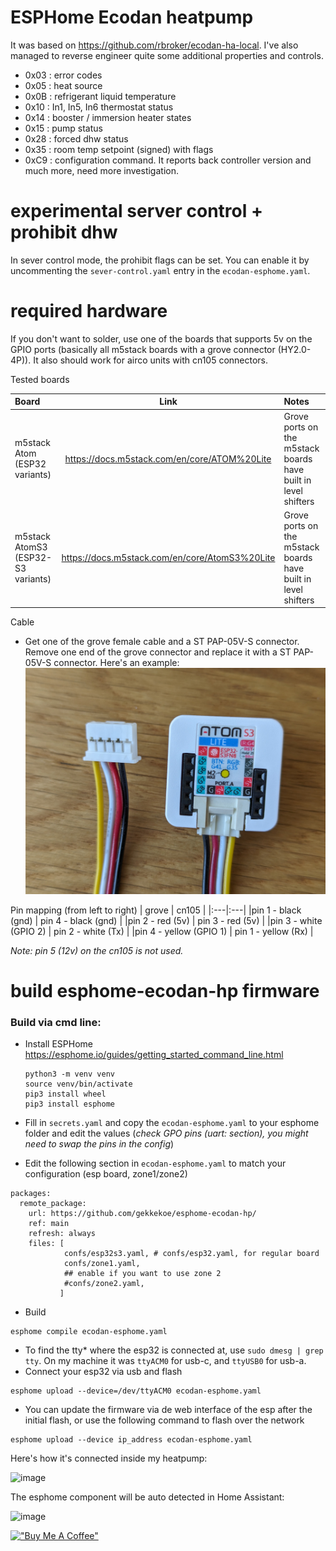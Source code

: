 # ESPHome Ecodan heatpump
It was based on https://github.com/rbroker/ecodan-ha-local. I've also managed to reverse engineer quite some additional properties and controls.
- 0x03 : error codes
- 0x05 : heat source
- 0x0B : refrigerant liquid temperature
- 0x10 : In1, In5, In6 thermostat status
- 0x14 : booster / immersion heater states
- 0x15 : pump status
- 0x28 : forced dhw status 
- 0x35 : room temp setpoint (signed) with flags
- 0xC9 : configuration command. It reports back controller version and much more, need more investigation.

# experimental server control + prohibit dhw
In sever control mode, the prohibit flags can be set. You can enable it by uncommenting the `sever-control.yaml` entry in the `ecodan-esphome.yaml`.


# required hardware
If you don't want to solder, use one of the boards that supports 5v on the GPIO ports (basically all m5stack boards with a grove connector (HY2.0-4P)). It also should work for airco units with cn105 connectors.

Tested boards

| Board | Link | Notes |
|:---|:----:|:---|
| m5stack Atom (ESP32 variants) | https://docs.m5stack.com/en/core/ATOM%20Lite | Grove ports on the m5stack boards have built in level shifters |
| m5stack AtomS3 (ESP32-S3 variants) | https://docs.m5stack.com/en/core/AtomS3%20Lite | Grove ports on the m5stack boards have built in level shifters |

Cable
* Get one of the grove female cable and a ST PAP-05V-S connector. Remove one end of the grove connector and replace it with a ST PAP-05V-S connector. Here's an example:
![image](https://github.com/gekkekoe/ecodan-esp32/blob/main/img/m5stack_cn105.jpg?raw=true)

Pin mapping (from left to right)
| grove | cn105 |
|:---|:---|
|pin 1 - black (gnd) | pin 4 - black (gnd) |
|pin 2 - red (5v) | pin 3 - red (5v) |
|pin 3 - white (GPIO 2) | pin 2 - white (Tx) |
|pin 4 - yellow (GPIO 1) | pin 1 - yellow (Rx) |

*Note: pin 5 (12v) on the cn105 is not used.*

# build esphome-ecodan-hp firmware
### Build via cmd line:
* Install ESPHome https://esphome.io/guides/getting_started_command_line.html
    ```console
    python3 -m venv venv
    source venv/bin/activate
    pip3 install wheel
    pip3 install esphome
    ```
* Fill in `secrets.yaml` and copy the `ecodan-esphome.yaml` to your esphome folder and edit the values (*check GPO pins (uart: section), you might need to swap the pins in the config*)

* Edit the following section in `ecodan-esphome.yaml` to match your configuration (esp board, zone1/zone2)

```
packages:
  remote_package:
    url: https://github.com/gekkekoe/esphome-ecodan-hp/
    ref: main
    refresh: always
    files: [ 
            confs/esp32s3.yaml, # confs/esp32.yaml, for regular board
            confs/zone1.yaml,
            ## enable if you want to use zone 2
            #confs/zone2.yaml, 
           ]
```

* Build
```console
esphome compile ecodan-esphome.yaml
```
* To find the tty* where the esp32 is connected at, use `sudo dmesg | grep tty`. On my machine it was `ttyACM0` for usb-c, and `ttyUSB0` for usb-a.
* Connect your esp32 via usb and flash
```console 
esphome upload --device=/dev/ttyACM0 ecodan-esphome.yaml
```
* You can update the firmware via de web interface of the esp after the initial flash, or use the following command to flash over the network
```console 
esphome upload --device ip_address ecodan-esphome.yaml
```

Here's how it's connected inside my heatpump:

![image](https://github.com/gekkekoe/esphome-ecodan-hp/blob/main/img/m5stack_installed.jpg?raw=true)

The esphome component will be auto detected in Home Assistant:

![image](https://github.com/gekkekoe/esphome-ecodan-hp/blob/main/img/ha-integration.png?raw=true)


[!["Buy Me A Coffee"](https://www.buymeacoffee.com/assets/img/custom_images/orange_img.png)](https://www.buymeacoffee.com/gekkekoe)
